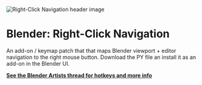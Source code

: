 ![Right-Click Navigation header image](https://repository-images.githubusercontent.com/189907730/97b0ad80-855a-11e9-8332-c27bbc9014e3)

# Blender: Right-Click Navigation

An add-on / keymap patch that that maps Blender viewport + editor navigation to the right mouse button. Download the PY file an install it as an add-on in the Blender UI.

[**See the Blender Artists thread for hotkeys and more info**](https://blenderartists.org/t/2-8-add-on-right-click-navigation-wip/1163095)
